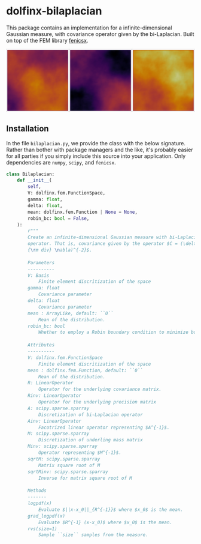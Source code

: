 # dolfinx-bilaplacian
This package contains an implementation for a infinite-dimensional Gaussian
measure, with covariance operator given by the bi-Laplacian.
Built on top of the FEM library
[fenicsx](https://fenicsproject.org/).

![Samples](./samples.png)

## Installation
In the file ``bilaplacian.py``, we provide the class with the below signature.
Rather than bother with package managers and the like, it's probably easier for
all parties if you simply include this source into your application. Only
dependencies are `numpy`, `scipy`, and `fenicsx`.

```python
class Bilaplacian:
    def __init__(
        self,
        V: dolfinx.fem.FunctionSpace,
        gamma: float,
        delta: float,
        mean: dolfinx.fem.Function | None = None,
        robin_bc: bool = False,
    ):
        r"""
        Create an infinite-dimensional Gaussian measure with bi-Laplacian covariance
        operator. That is, covariance given by the operator $C = (\delta I + \gamma
        {\rm div} \nabla)^{-2}$.

        Parameters
        ----------
        V: Basis
            Finite element discritization of the space
        gamma: float
            Covariance parameter
        delta: float
            Covariance parameter
        mean : ArrayLike, default: ``0``
            Mean of the distribution.
        robin_bc: bool
            Whether to employ a Robin boundary condition to minimize boundary artifacts.

        Attributes
        ----------
        V: dolfinx.fem.FunctionSpace
            Finite element discritization of the space
        mean : dolfinx.fem.Function, default: ``0``
            Mean of the distribution.
        R: LinearOperator
            Operator for the underlying covariance matrix.
        Rinv: LinearOperator
            Operator for the underlying precision matrix
        A: scipy.sparse.sparray
            Discretization of bi-Laplacian operator
        Ainv: LinearOperator
            Facotrized linear operator representing $A^{-1}$.
        M: scipy.sparse.sparray
            Discretization of underling mass matrix
        Minv: scipy.sparse.sparray
            Operator representing $M^{-1}$.
        sqrtM: scipy.sparse.sparray
            Matrix square root of M
        sqrtMinv: scipy.sparse.sparray
            Inverse for matrix square root of M

        Methods
        -------
        logpdf(x)
            Evaluate $||x-x_0||_{R^{-1}}$ where $x_0$ is the mean.
        grad_logpdf(x)
            Evaluate $R^{-1} (x-x_0)$ where $x_0$ is the mean.
        rvs(size=1)
            Sample ``size`` samples from the measure.
```
